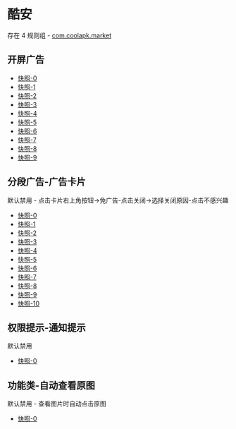 # 酷安

存在 4 规则组 - [com.coolapk.market](/src/apps/com.coolapk.market.ts)

## 开屏广告

- [快照-0](https://i.gkd.li/i/12503773)
- [快照-1](https://i.gkd.li/i/13247610)
- [快照-2](https://i.gkd.li/i/13264779)
- [快照-3](https://i.gkd.li/i/12917990)
- [快照-4](https://i.gkd.li/i/13211392)
- [快照-5](https://i.gkd.li/i/13247733)
- [快照-6](https://i.gkd.li/i/13247782)
- [快照-7](https://i.gkd.li/i/13296816)
- [快照-8](https://i.gkd.li/i/13826359)
- [快照-9](https://i.gkd.li/i/13827095)

## 分段广告-广告卡片

默认禁用 - 点击卡片右上角按钮->免广告-点击关闭->选择关闭原因-点击不感兴趣

- [快照-0](https://i.gkd.li/i/12707506)
- [快照-1](https://i.gkd.li/i/12642094)
- [快照-2](https://i.gkd.li/i/12642148)
- [快照-3](https://i.gkd.li/i/12774771)
- [快照-4](https://i.gkd.li/i/13257987)
- [快照-5](https://i.gkd.li/i/1495950)
- [快照-6](https://i.gkd.li/i/12472633)
- [快照-7](https://i.gkd.li/i/12655713)
- [快照-8](https://i.gkd.li/i/12660759)
- [快照-9](https://i.gkd.li/i/12706437)
- [快照-10](https://i.gkd.li/i/13786886)

## 权限提示-通知提示

默认禁用

- [快照-0](https://i.gkd.li/i/13296465)

## 功能类-自动查看原图

默认禁用 - 查看图片时自动点击原图

- [快照-0](https://i.gkd.li/i/14913023)
